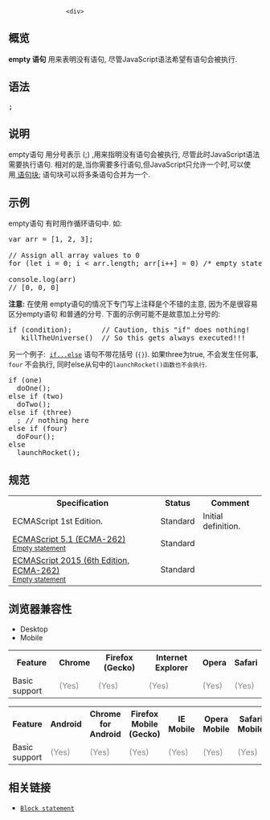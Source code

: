 
                
                  
                    <div>
<div><section class="Quick_links" id="Quick_Links"><!-- --></section></div>
</div>

<h2 id="&#x6982;&#x89C8;">&#x6982;&#x89C8;</h2>

<p><strong>empty &#x8BED;&#x53E5;</strong>&#xA0;&#x7528;&#x6765;&#x8868;&#x660E;&#x6CA1;&#x6709;&#x8BED;&#x53E5;, &#x5C3D;&#x7BA1;JavaScript&#x8BED;&#x6CD5;&#x5E0C;&#x671B;&#x6709;&#x8BED;&#x53E5;&#x4F1A;&#x88AB;&#x6267;&#x884C;.</p>

<h2 id="&#x8BED;&#x6CD5;">&#x8BED;&#x6CD5;</h2>

<pre class="syntaxbox">;
</pre>

<h2 id="&#x8BF4;&#x660E;">&#x8BF4;&#x660E;</h2>

<p>empty&#x8BED;&#x53E5; &#x7528;&#x5206;&#x53F7;&#x8868;&#x793A;&#xA0;(;) ,&#x7528;&#x6765;&#x6307;&#x660E;&#x6CA1;&#x6709;&#x8BED;&#x53E5;&#x4F1A;&#x88AB;&#x6267;&#x884C;, &#x5C3D;&#x7BA1;&#x6B64;&#x65F6;JavaScript&#x8BED;&#x6CD5;&#x9700;&#x8981;&#x6267;&#x884C;&#x8BED;&#x53E5;. &#x76F8;&#x5BF9;&#x7684;&#x662F;,&#x5F53;&#x4F60;&#x9700;&#x8981;&#x591A;&#x884C;&#x8BED;&#x53E5;,&#x4F46;JavaScript&#x53EA;&#x5141;&#x8BB8;&#x4E00;&#x4E2A;&#x65F6;,&#x53EF;&#x4EE5;&#x4F7F;&#x7528;<a href="/en-US/docs/Web/JavaScript/Reference/Statements/block">&#xA0;&#x8BED;&#x53E5;&#x5757;</a>; &#x8BED;&#x53E5;&#x5757;&#x53EF;&#x4EE5;&#x5C06;&#x591A;&#x6761;&#x8BED;&#x53E5;&#x5408;&#x5E76;&#x4E3A;&#x4E00;&#x4E2A;.</p>

<h2 id="&#x793A;&#x4F8B;">&#x793A;&#x4F8B;</h2>

<p>empty&#x8BED;&#x53E5; &#x6709;&#x65F6;&#x7528;&#x4F5C;&#x5FAA;&#x73AF;&#x8BED;&#x53E5;&#x4E2D;. &#x5982;:</p>

<pre class="brush: js">var arr = [1, 2, 3];

// Assign all array values to 0
for (let i = 0; i &lt; arr.length; arr[i++] = 0) /* empty statement */ ;

console.log(arr)
// [0, 0, 0]
</pre>

<p><strong>&#x6CE8;&#x610F;:</strong>&#xA0;&#x5728;&#x4F7F;&#x7528; empty&#x8BED;&#x53E5;&#x7684;&#x60C5;&#x51B5;&#x4E0B;&#x4E13;&#x95E8;&#x5199;&#x4E0A;&#x6CE8;&#x91CA;&#x662F;&#x4E2A;&#x4E0D;&#x9519;&#x7684;&#x4E3B;&#x610F;, &#x56E0;&#x4E3A;&#x4E0D;&#x662F;&#x5F88;&#x5BB9;&#x6613;&#x533A;&#x5206;empty&#x8BED;&#x53E5; &#x548C;&#x666E;&#x901A;&#x7684;&#x5206;&#x53F7;. &#x4E0B;&#x9762;&#x7684;&#x793A;&#x4F8B;&#x53EF;&#x80FD;&#x4E0D;&#x662F;&#x6545;&#x610F;&#x52A0;&#x4E0A;&#x5206;&#x53F7;&#x7684;:</p>

<pre class="brush: js">if (condition);       // Caution, this &quot;if&quot; does nothing!
   killTheUniverse()  // So this gets always executed!!!
</pre>

<p>&#x53E6;&#x4E00;&#x4E2A;&#x4F8B;&#x5B50;: &#xA0;<a href="/en-US/docs/Web/JavaScript/Reference/Statements/if...else"><code>if...else</code></a>&#xA0;&#x8BED;&#x53E5;&#x4E0D;&#x5E26;&#x82B1;&#x62EC;&#x53F7;&#xA0;(<code>{}</code>). &#x5982;&#x679C;three&#x4E3A;true, &#x4E0D;&#x4F1A;&#x53D1;&#x751F;&#x4EFB;&#x4F55;&#x4E8B;, <code>four</code> &#x4E0D;&#x4F1A;&#x6267;&#x884C;, &#x540C;&#x65F6;else&#x4ECE;&#x53E5;&#x4E2D;&#x7684;<code>launchRocket()&#x51FD;&#x6570;&#x4E5F;&#x4E0D;&#x4F1A;&#x6267;&#x884C;</code>.</p>

<pre class="brush: js">if (one)
  doOne();
else if (two)
  doTwo();
else if (three)
  ; // nothing here
else if (four)
  doFour();
else
  launchRocket();</pre>

<h2 id="&#x89C4;&#x8303;">&#x89C4;&#x8303;</h2>

<table class="standard-table">
 <tbody>
  <tr>
   <th scope="col">Specification</th>
   <th scope="col">Status</th>
   <th scope="col">Comment</th>
  </tr>
  <tr>
   <td>ECMAScript 1st Edition.</td>
   <td>Standard</td>
   <td>Initial definition.</td>
  </tr>
  <tr>
   <td><a lang="en" hreflang="en" href="http://www.ecma-international.org/ecma-262/5.1/#sec-12.3" class="external">ECMAScript 5.1 (ECMA-262)<br><small lang="zh-CN">Empty statement</small></a></td>
   <td><span class="spec-Standard">Standard</span></td>
   <td>&#xA0;</td>
  </tr>
  <tr>
   <td><a lang="en" hreflang="en" href="http://www.ecma-international.org/ecma-262/6.0/#sec-empty-statement" class="external">ECMAScript 2015 (6th Edition, ECMA-262)<br><small lang="zh-CN">Empty statement</small></a></td>
   <td><span class="spec-Standard">Standard</span></td>
   <td>&#xA0;</td>
  </tr>
 </tbody>
</table>

<h2 id="&#x6D4F;&#x89C8;&#x5668;&#x517C;&#x5BB9;&#x6027;">&#x6D4F;&#x89C8;&#x5668;&#x517C;&#x5BB9;&#x6027;</h2>

<p></p><div class="htab">
    <a name="AutoCompatibilityTable" id="AutoCompatibilityTable"></a>
    <ul>
        <li class="selected"><a>Desktop</a></li>
        <li><a>Mobile</a></li>
    </ul>
</div><p></p>

<div id="compat-desktop">
<table class="compat-table">
 <tbody>
  <tr>
   <th>Feature</th>
   <th>Chrome</th>
   <th>Firefox (Gecko)</th>
   <th>Internet Explorer</th>
   <th>Opera</th>
   <th>Safari</th>
  </tr>
  <tr>
   <td>Basic support</td>
   <td><span title="Please update this with the earliest version of support." style="color: #888;">(Yes)</span></td>
   <td><span title="Please update this with the earliest version of support." style="color: #888;">(Yes)</span></td>
   <td><span title="Please update this with the earliest version of support." style="color: #888;">(Yes)</span></td>
   <td><span title="Please update this with the earliest version of support." style="color: #888;">(Yes)</span></td>
   <td><span title="Please update this with the earliest version of support." style="color: #888;">(Yes)</span></td>
  </tr>
 </tbody>
</table>
</div>

<div id="compat-mobile">
<table class="compat-table">
 <tbody>
  <tr>
   <th>Feature</th>
   <th>Android</th>
   <th>Chrome for Android</th>
   <th>Firefox Mobile (Gecko)</th>
   <th>IE Mobile</th>
   <th>Opera Mobile</th>
   <th>Safari Mobile</th>
  </tr>
  <tr>
   <td>Basic support</td>
   <td><span title="Please update this with the earliest version of support." style="color: #888;">(Yes)</span></td>
   <td><span title="Please update this with the earliest version of support." style="color: #888;">(Yes)</span></td>
   <td><span title="Please update this with the earliest version of support." style="color: #888;">(Yes)</span></td>
   <td><span title="Please update this with the earliest version of support." style="color: #888;">(Yes)</span></td>
   <td><span title="Please update this with the earliest version of support." style="color: #888;">(Yes)</span></td>
   <td><span title="Please update this with the earliest version of support." style="color: #888;">(Yes)</span></td>
  </tr>
 </tbody>
</table>
</div>

<h2 name="See_also" id="See_also">&#x76F8;&#x5173;&#x94FE;&#x63A5;</h2>

<ul>
 <li><a title="&#x8BED;&#x53E5;&#x5757; (&#x6216;&#x5176;&#x4ED6;&#x8BED;&#x8A00;&#x4E2D;&#x7684;&#xA0;&#x590D;&#x5408;&#x8BED;&#x53E5;) &#x7528;&#x6765;&#x7EC4;&#x7EC7;&#x96F6;&#x4E2A;&#x6216;&#x591A;&#x6761;&#x8BED;&#x53E5;. &#x7528;&#x4E00;&#x5BF9;&#x82B1;&#x62EC;&#x53F7;&#x754C;&#x5B9A;&#x8BED;&#x53E5;&#x5757;." href="/zh-CN/docs/Web/JavaScript/Reference/Statements/block"><code>Block statement</code></a></li>
</ul>
                  
                
              